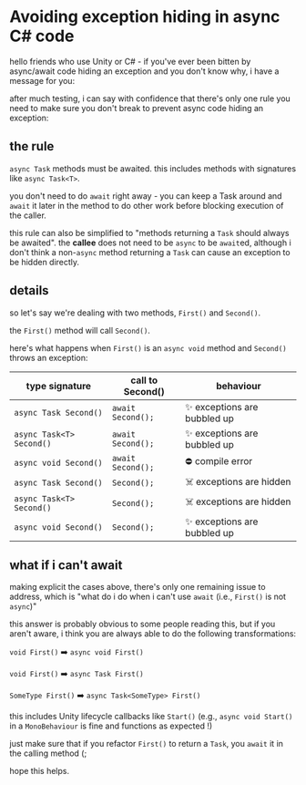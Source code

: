 # Avoiding exception hiding in async C# code

hello friends who use Unity or C# - if you've ever been bitten by async/await code hiding an exception and you don't know why, i have a message for you:

after much testing, i can say with confidence that there's only one rule you need to make sure you don't break to prevent async code hiding an exception:

## the rule

`async Task` methods must be awaited. this includes methods with signatures like `async Task<T>`.

you don't need to do `await` right away - you can keep a Task around and `await` it later in the method to do other work before blocking execution of the caller.

this rule can also be simplified to "methods returning a `Task` should always be awaited". the **callee** does not need to be `async` to be `await`ed, although i don't think a non-`async` method returning a `Task` can cause an exception to be hidden directly.

## details

so let's say we're dealing with two methods, `First()` and `Second()`.

the `First()` method will call `Second()`.

here's what happens when `First()` is an `async void` method and `Second()` throws an exception:

| type signature | call to Second() | behaviour |
|----------------|------------------|-----------|
| `async Task Second()` | `await Second();` | :sparkles: exceptions are bubbled up |
| `async Task<T> Second()` | `await Second();` | :sparkles: exceptions are bubbled up |
| `async void Second()` | `await Second();` | :no_entry: compile error |
| `async Task Second()` | `Second();` | :skull_and_crossbones: exceptions are hidden |
| `async Task<T> Second()` | `Second();` | :skull_and_crossbones: exceptions are hidden |
| `async void Second()` | `Second();` | :sparkles: exceptions are bubbled up |

## what if i can't await

making explicit the cases above, there's only one remaining issue to address, which is "what do i do when i can't use `await` (i.e., `First()` is not `async`)"

this answer is probably obvious to some people reading this, but if you aren't aware, i think you are always able to do the following transformations:

`void First()` :arrow_right: `async void First()`

`void First()` :arrow_right: `async Task First()`

`SomeType First()` :arrow_right: `async Task<SomeType> First()`

this includes Unity lifecycle callbacks like `Start()` (e.g., `async void Start()` in a `MonoBehaviour` is fine and functions as expected !)

just make sure that if you refactor `First()` to return a `Task`, you `await` it in the calling method (;

hope this helps.
